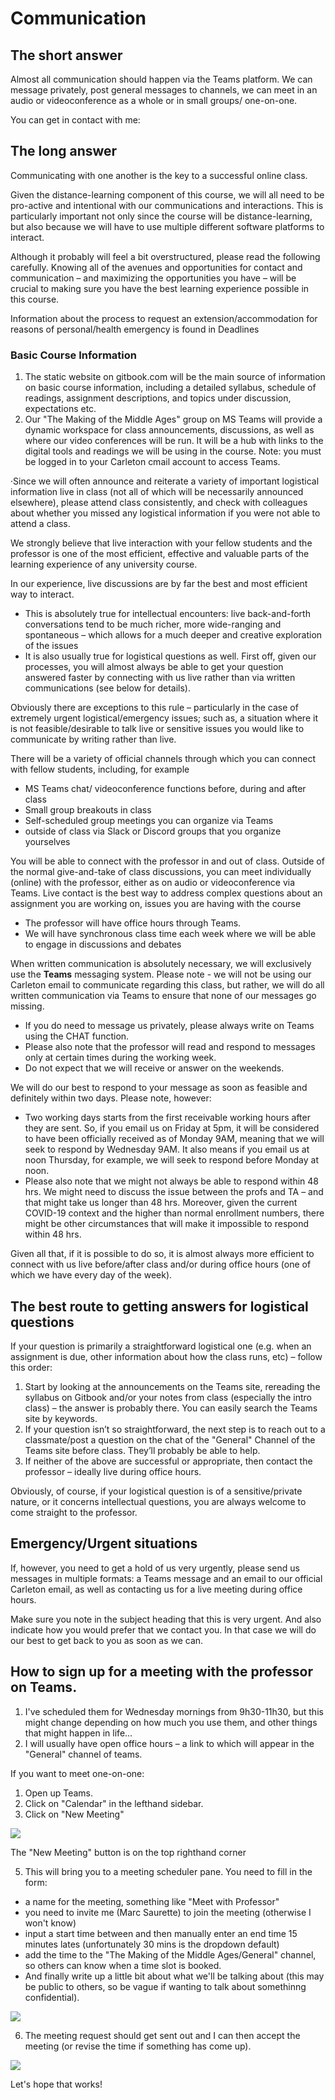 # Communication

## The short answer <a id="the-short-answer"></a>

Almost all communication should happen via the Teams platform. We can message privately, post general messages to channels, we can meet in an audio or videoconference as a whole or in small groups/ one-on-one.

You can get in contact with me:

## The long answer <a id="the-long-answer"></a>

Communicating with one another is the key to a successful online class.

Given the distance-learning component of this course, we will all need to be pro-active and intentional with our communications and interactions. This is particularly important not only since the course will be distance-learning, but also because we will have to use multiple different software platforms to interact.

Although it probably will feel a bit overstructured, please read the following carefully. Knowing all of the avenues and opportunities for contact and communication – and maximizing the opportunities you have – will be crucial to making sure you have the best learning experience possible in this course.

Information about the process to request an extension/accommodation for reasons of personal/health emergency is found in Deadlines​

### **Basic Course Information**  <a id="basic-course-information"></a>

1. The static website on gitbook.com will be the main source of information on basic course information, including a detailed syllabus, schedule of readings, assignment descriptions, and topics under discussion, expectations etc.
2. Our "The Making of the Middle Ages" group on MS Teams will provide a dynamic workspace for class announcements, discussions, as well as where our video conferences will be run. It will be a hub with links to the digital tools and readings we will be using in the course. Note: you must be logged in to your Carleton cmail account to access Teams.

·Since we will often announce and reiterate a variety of important logistical information live in class \(not all of which will be necessarily announced elsewhere\), please attend class consistently, and check with colleagues about whether you missed any logistical information if you were not able to attend a class.

We strongly believe that live interaction with your fellow students and the professor is one of the most efficient, effective and valuable parts of the learning experience of any university course.

In our experience, live discussions are by far the best and most efficient way to interact.

* This is absolutely true for intellectual encounters: live back-and-forth conversations tend to be much richer, more wide-ranging and spontaneous – which allows for a much deeper and creative exploration of the issues
*  It is also usually true for logistical questions as well. First off, given our processes, you will almost always be able to get your question answered faster by connecting with us live rather than via written communications \(see below for details\).

 Obviously there are exceptions to this rule – particularly in the case of extremely urgent logistical/emergency issues; such as, a situation where it is not feasible/desirable to talk live or sensitive issues you would like to communicate by writing rather than live.

There will be a variety of official channels through which you can connect with fellow students, including, for example

* MS Teams chat/ videoconference functions before, during and after class
* Small group breakouts in class
* Self-scheduled group meetings you can organize via Teams
* outside of class via Slack or Discord groups that you organize yourselves

You will be able to connect with the professor in and out of class. Outside of the normal give-and-take of class discussions, you can meet individually \(online\) with the professor, either as on audio or videoconference via Teams. Live contact is the best way to address complex questions about an assignment you are working on, issues you are having with the course

* The professor will have office hours through Teams.
* We will have synchronous class time each week where we will be able to engage in discussions and debates

When written communication is absolutely necessary, we will exclusively use the **Teams** messaging system. Please note - we will not be using our Carleton email to communicate regarding this class, but rather, we will do all written communication via Teams to ensure that none of our messages go missing.

* If you do need to message us privately, please always write on Teams using the CHAT function.
* Please also note that the professor will read and respond to messages only at certain times during the working week.
* Do not expect that we will receive or answer on the weekends.

We will do our best to respond to your message as soon as feasible and definitely within two days. Please note, however:

* Two working days starts from the first receivable working hours after they are sent. So, if you email us on Friday at 5pm, it will be considered to have been officially received as of Monday 9AM, meaning that we will seek to respond by Wednesday 9AM. It also means if you email us at noon Thursday, for example, we will seek to respond before Monday at noon.
* Please also note that we might not always be able to respond within 48 hrs. We might need to discuss the issue between the profs and TA – and that might take us longer than 48 hrs. Moreover, given the current COVID-19 context and the higher than normal enrollment numbers, there might be other circumstances that will make it impossible to respond within 48 hrs.

Given all that, if it is possible to do so, it is almost always more efficient to connect with us live before/after class and/or during office hours \(one of which we have every day of the week\).

## **The best route to getting answers for logistical questions** <a id="the-best-route-to-getting-answers-for-logistical-questions"></a>

If your question is primarily a straightforward logistical one \(e.g. when an assignment is due, other information about how the class runs, etc\) – follow this order:

1. Start by looking at the announcements on the Teams site, rereading the syllabus on Gitbook and/or your notes from class \(especially the intro class\) – the answer is probably there. You can easily search the Teams site by keywords.
2. If your question isn’t so straightforward, the next step is to reach out to a classmate/post a question on the chat of the "General" Channel of the Teams site before class. They’ll probably be able to help.
3.  If neither of the above are successful or appropriate, then contact the professor – ideally live during office hours.

Obviously, of course, if your logistical question is of a sensitive/private nature, or it concerns intellectual questions, you are always welcome to come straight to the professor.

## **Emergency/Urgent situations** <a id="emergency-urgent-situations"></a>

If, however, you need to get a hold of us very urgently, please send us messages in multiple formats: a Teams message and an email to our official Carleton email, as well as contacting us for a live meeting during office hours.

Make sure you note in the subject heading that this is very urgent. And also indicate how you would prefer that we contact you. In that case we will do our best to get back to you as soon as we can.

## How to sign up for a meeting with the professor on Teams.  <a id="how-to-sign-up-for-a-meeting-with-the-professor-on-teams"></a>

1.  I've scheduled them for Wednesday mornings from 9h30-11h30, but this might change depending on how much you use them, and other things that might happen in life...
2. I will usually have open office hours – a link to which will appear in the "General" channel of teams.

If you want to meet one-on-one:

1. Open up Teams.
2. Click on "Calendar" in the lefthand sidebar.
3. Click on "New Meeting"

![](https://gblobscdn.gitbook.com/assets%2F-M24F3BOegHMYQogZkSJ%2F-MG4WJMxHmyl0Vc0NPlu%2F-MG4bZfLyaUZxrHfyrcc%2FScreen%20Shot%202020-08-31%20at%201.37.28%20PM.png?alt=media&token=d554f405-83c4-4613-aba0-c27ebe9659da)

The "New Meeting" button is on the top righthand corner

5. This will bring you to a meeting scheduler pane. You need to fill in the form:

* a name for the meeting, something like "Meet with Professor"
* you need to invite me \(Marc Saurette\) to join the meeting \(otherwise I won't know\)
* input a start time between and then manually enter an end time 15 minutes lates \(unfortunately 30 mins is the dropdown default\)
* add the time to the "The Making of the Middle Ages/General" channel, so others can know when a time slot is booked.
* And finally write up a little bit about what we'll be talking about \(this may be public to others, so be vague if wanting to talk about somethinng confidential\).

![](https://gblobscdn.gitbook.com/assets%2F-M24F3BOegHMYQogZkSJ%2F-MG4WJMxHmyl0Vc0NPlu%2F-MG4bvCxu5eGb9fC_2kb%2FScreen%20Shot%202020-08-31%20at%201.39.24%20PM.png?alt=media&token=998a2546-43bf-4921-b19d-22a15e1b5ac9)

6. The meeting request should get sent out and I can then accept the meeting \(or revise the time if something has come up\).

![](https://gblobscdn.gitbook.com/assets%2F-M24F3BOegHMYQogZkSJ%2F-MG4WJMxHmyl0Vc0NPlu%2F-MG4c0VMt9vdHpDHe7wK%2FScreen%20Shot%202020-08-31%20at%201.39.41%20PM.png?alt=media&token=4d7c04f3-006d-444a-a3e5-dcecaafd3326)

Let's hope that works!

